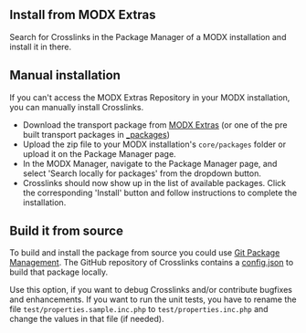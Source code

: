 ## Install from MODX Extras

Search for Crosslinks in the Package Manager of a MODX installation and install
it in there.

## Manual installation

If you can't access the MODX Extras Repository in your MODX installation, you
can manually install Crosslinks.

* Download the transport package from [MODX Extras](https://modx.com/extras/package/crosslinksofterms)
  (or one of the pre built transport packages in 
  [_packages](https://github.com/Jako/Crosslinks/tree/master/_packages))  
* Upload the zip file to your MODX installation's `core/packages` folder or 
  upload it on the Package Manager page.
* In the MODX Manager, navigate to the Package Manager page, and select 'Search 
  locally for packages' from the dropdown button.
* Crosslinks should now show up in the list of available packages. Click the 
  corresponding 'Install' button and follow instructions to complete the installation.

## Build it from source

To build and install the package from source you could use [Git Package
Management](https://github.com/TheBoxer/Git-Package-Management). The GitHub
repository of Crosslinks contains a
[config.json](https://github.com/Jako/Crosslinks/blob/master/_build/config.json)
to build that package locally.

Use this option, if you want to debug Crosslinks and/or contribute bugfixes and
enhancements. If you want to run the unit tests, you have to rename the file
`test/properties.sample.inc.php` to `test/properties.inc.php` and change the
values in that file (if needed).

